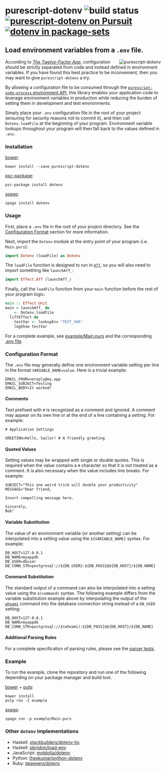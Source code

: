 # purescript-dotenv ![build status](https://img.shields.io/travis/nsaunders/purescript-dotenv.svg) [![purescript-dotenv on Pursuit](https://pursuit.purescript.org/packages/purescript-dotenv/badge)](https://pursuit.purescript.org/packages/purescript-dotenv) [![dotenv in package-sets](https://badgen.net/runkit/package-sets-badge-c6vmzzh0d2fw/dotenv)](https://github.com/purescript/package-sets)
## Load environment variables from a ```.env``` file.

<img src="https://raw.githubusercontent.com/nsaunders/purescript-dotenv/master/img/readme.png" alt="purescript-dotenv" align="right" />

According to [_The Twelve-Factor App_](https://12factor.net/config), configuration should be strictly separated from code and instead defined in environment variables. If you have found this best practice to be inconvenient, then you may want to give ```purescript-dotenv``` a try.

By allowing a configuration file to be consumed through the [`purescript-node-process` environment API](https://pursuit.purescript.org/packages/purescript-node-process/7.0.0/docs/Node.Process#v:getEnv), this library enables your application code to leverage environment variables in production while reducing the burden of setting them in development and test environments.

Simply place your `.env` configuration file in the root of your project (ensuring for security reasons not to commit it), and then call `Dotenv.loadFile` at the beginning of your program. Environment variable lookups throughout your program will then fall back to the values defined in `.env`.

### Installation

[bower](https://github.com/bower/bower):
```
bower install --save purescript-dotenv
```

[psc-package](https://github.com/purescript/psc-package):
```
psc-package install dotenv
```

[spago](https://github.com/spacchetti/spago):
```
spago install dotenv
```

### Usage

First, place a `.env` file in the root of your project directory. See the [Configuration Format](#configuration-format) section for more information.

Next, import the `Dotenv` module at the entry point of your program (i.e. `Main.purs`):

```purescript
import Dotenv (loadFile) as Dotenv
```

The `loadFile` function is designed to run in [`Aff`](http://github.com/slamdata/purescript-aff), so you will also need to import something like `launchAff_`:

```purescript
import Effect.Aff (launchAff_)
```

Finally, call the `loadFile` function from your `main` function before the rest of your program logic:

```purescript
main :: Effect Unit
main = launchAff_ do
  _ <- Dotenv.loadFile
  liftEffect do
    testVar <- lookupEnv "TEST_VAR"
    logShow testVar
```

For a complete example, see [example/Main.purs](example/Main.purs) and the corresponding [.env file](.env).

### Configuration Format

The `.env` file may generally define one environment variable setting per line in the format `VARIABLE_NAME=value`. Here is a trivial example:

```
EMAIL_FROM=noreply@my.app
EMAIL_SUBJECT=Testing
EMAIL_BODY=It worked!
```

#### Comments

Text prefixed with `#` is recognized as a comment and ignored. A comment may appear on its own line or at the end of a line containing a setting. For example:

```
# Application Settings

GREETING=Hello, Sailor! # A friendly greeting
```

#### Quoted Values

Setting values may be wrapped with single or double quotes. This is required when the value contains a `#` character so that it is not treated as a comment. It is also necessary when the value includes line breaks. For example:

```
SUBJECT="This one weird trick will double your productivity"
MESSAGE="Dear friend,

Insert compelling message here.

Sincerely,
Bob"
```

#### Variable Substitution

The value of an environment variable (or another setting) can be interpolated into a setting value using the `${VARIABLE_NAME}` syntax. For example:

```
DB_HOST=127.0.0.1
DB_NAME=myappdb
DB_USER=dbuser
DB_CONN_STR=postgresql://${DB_USER}:${DB_PASS}@${DB_HOST}/${DB_NAME}
```

#### Command Substitution

The standard output of a command can also be interpolated into a setting value using the `$(command)` syntax. The following example differs from the variable substitution example above by interpolating the output of the [`whoami`](http://man7.org/linux/man-pages/man1/whoami.1.html) command into the database connection string instead of a `DB_USER` setting:

```
DB_HOST=127.0.0.1
DB_NAME=myappdb
DB_CONN_STR=postgresql://$(whoami):${DB_PASS}@${DB_HOST}/${DB_NAME}
```

#### Additional Parsing Rules

For a complete specification of parsing rules, please see the [parser tests](test/Parse.purs).

### Example

To run the example, clone the repository and run one of the following depending on your package manager and build tool.

[bower](https://github.com/bower/bower) + [pulp](http://github.com/purescript-contrib/pulp):
```
bower install
pulp run -I example
```

[spago](https://github.com/spacchetti/spago):
```
spago run -p example/Main.purs
```

### Other ```dotenv``` implementations
* Haskell: [stackbuilders/dotenv-hs](https://github.com/stackbuilders/dotenv-hs)
* Haskell: [pbrisbin/load-env](https://github.com/pbrisbin/load-env)
* JavaScript: [motdotla/dotenv](http://github.com/motdotla/dotenv)
* Python: [theskumar/python-dotenv](https://github.com/theskumar/python-dotenv)
* Ruby: [bkeepers/dotenv](https://github.com/bkeepers/dotenv)
